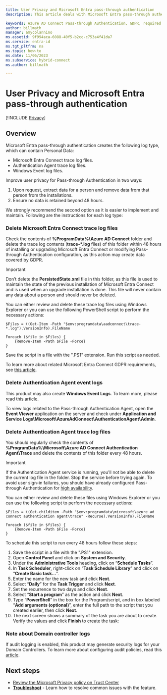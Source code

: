 ```yaml
---
title: User Privacy and Microsoft Entra pass-through authentication
description: This article deals with Microsoft Entra pass-through authentication and GDPR compliance.

keywords: Azure AD Connect Pass-through Authentication, GDPR, required components for Azure AD, SSO, Single Sign-on
author: billmath
manager: amycolannino
ms.assetid: 9f994aca-6088-40f5-b2cc-c753a4f41da7
ms.service: entra-id
ms.tgt_pltfrm: na
ms.topic: how-to
ms.date: 11/06/2023
ms.subservice: hybrid-connect
ms.author: billmath

---
```


# User Privacy and Microsoft Entra pass-through authentication


[!INCLUDE [Privacy](~/../azure-docs-pr/includes/gdpr-intro-sentence.md)]

## Overview

Microsoft Entra pass-through authentication creates the following log type, which can contain Personal Data:

- Microsoft Entra Connect trace log files.
- Authentication Agent trace log files.
- Windows Event log files.

Improve user privacy for Pass-through Authentication in two ways:

1. Upon request, extract data for a person and remove data from that person from the installations.
2. Ensure no data is retained beyond 48 hours.

We strongly recommend the second option as it is easier to implement and maintain. Following are the instructions for each log type:

<a name='delete-azure-ad-connect-trace-log-files'></a>

### Delete Microsoft Entra Connect trace log files

Check the contents of **%ProgramData%\Azure AD Connect** folder and delete the trace log contents (**trace-\*.log** files) of this folder within 48 hours of installing or upgrading Microsoft Entra Connect or modifying Pass-through Authentication configuration, as this action may create data covered by GDPR.

>[!IMPORTANT]
>Don’t delete the **PersistedState.xml** file in this folder, as this file is used to maintain the state of the previous installation of Microsoft Entra Connect and is used when an upgrade installation is done. This file will never contain any data about a person and should never be deleted.

You can either review and delete these trace log files using Windows Explorer or you can use the following PowerShell script to perform the necessary actions:

```
$Files = ((Get-Item -Path "$env:programdata\aadconnect\trace-*.log").VersionInfo).FileName 
 
Foreach ($file in $Files) { 
    {Remove-Item -Path $File -Force} 
}
```

Save the script in a file with the ".PS1" extension. Run this script as needed.

To learn more about related Microsoft Entra Connect GDPR requirements, see [this article](reference-connect-user-privacy.md).

### Delete Authentication Agent event logs

This product may also create **Windows Event Logs**. To learn more, please read [this article](/windows/win32/wes/windows-event-log).

To view logs related to the Pass-through Authentication Agent, open the **Event Viewer** application on the server and check under **Application and Service Logs\Microsoft\AzureAdConnect\AuthenticationAgent\Admin**.

### Delete Authentication Agent trace log files

You should regularly check the contents of **%ProgramData%\Microsoft\Azure AD Connect Authentication Agent\Trace** and delete the contents of this folder every 48 hours. 

>[!IMPORTANT]
>If the Authentication Agent service is running, you'll not be able to delete the current log file in the folder. Stop the service before trying again. To avoid user sign-in failures, you should have already configured Pass-through Authentication for [high availability](how-to-connect-pta-quick-start.md#step-4-ensure-high-availability).

You can either review and delete these files using Windows Explorer or you can use the following script to perform the necessary actions:

```
$Files = ((Get-childitem -Path "$env:programdata\microsoft\azure ad connect authentication agent\trace" -Recurse).VersionInfo).FileName 
 
Foreach ($file in $files) { 
    {Remove-Item -Path $File -Force} 
}
```

To schedule this script to run every 48 hours follow these steps:

1. Save the script in a file with the ".PS1" extension.
2. Open **Control Panel** and click on **System and Security**.
3. Under the **Administrative Tools** heading, click on “**Schedule Tasks**”.
4. In **Task Scheduler**, right-click on “**Task Schedule Library**” and click on “**Create Basic task…**”.
5. Enter the name for the new task and click **Next**.
6. Select “**Daily**” for the **Task Trigger** and click **Next**.
7. Set the recurrence to two days and click **Next**.
8. Select “**Start a program**” as the action and click **Next**.
9. Type “**PowerShell**” in the box for the Program/script, and in box labeled “**Add arguments (optional)**”, enter the full path to the script that you created earlier, then click **Next**.
10. The next screen shows a summary of the task you are about to create. Verify the values and click **Finish** to create the task:
 
### Note about Domain controller logs

If audit logging is enabled, this product may generate security logs for your Domain Controllers. To learn more about configuring audit policies, read this [article](/previous-versions/tn-archive/dd277403(v=technet.10)).

## Next steps
* [Review the Microsoft Privacy policy on Trust Center](https://www.microsoft.com/trust-center)
* [**Troubleshoot**](tshoot-connect-pass-through-authentication.md) - Learn how to resolve common issues with the feature.
